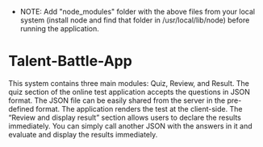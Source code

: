  * NOTE: Add "node_modules" folder with the above files from your local system (install node and find that folder in /usr/local/lib/node) before running the application.

# Talent-Battle-App

This system contains three main modules: Quiz, Review, and Result. The quiz section of the online test application accepts the questions in JSON format. The JSON file can be easily shared from the server in the pre-defined format. The application renders the test at the client-side.
The “Review and display result” section allows users to declare the results immediately. You can simply call another JSON with the answers in it and evaluate and display the results immediately.
